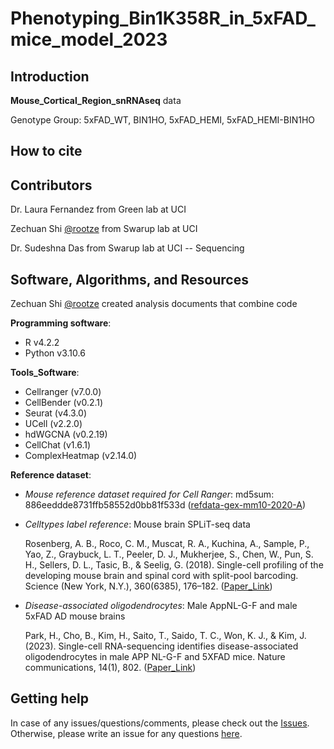 # Phenotyping_Bin1K358R_in_5xFAD_mice_model_2023


Introduction
------------

**Mouse_Cortical_Region_snRNAseq** data

Genotype Group: 5xFAD_WT, BIN1HO, 5xFAD_HEMI, 5xFAD_HEMI-BIN1HO



How to cite
------------




Contributors
------------

Dr. Laura Fernandez from Green lab at UCI

Zechuan Shi [@rootze](https://github.com/rootze) from Swarup lab at UCI

Dr. Sudeshna Das from Swarup lab at UCI -- Sequencing


Software, Algorithms, and Resources
------------

Zechuan Shi [@rootze](https://github.com/rootze) created analysis documents that combine code

**Programming software**:
- R v4.2.2
- Python v3.10.6

**Tools_Software**:
- Cellranger (v7.0.0)
- CellBender (v0.2.1)
- Seurat (v4.3.0)
- UCell (v2.2.0)
- hdWGCNA (v0.2.19)
- CellChat (v1.6.1)
- ComplexHeatmap (v2.14.0)


**Reference dataset**:

- *Mouse reference dataset required for Cell Ranger*: md5sum: 886eeddde8731ffb58552d0bb81f533d ([refdata-gex-mm10-2020-A](https://support.10xgenomics.com/single-cell-gene-expression/software/downloads/latest))

- *Celltypes label reference*: Mouse brain SPLiT-seq data

  Rosenberg, A. B., Roco, C. M., Muscat, R. A., Kuchina, A., Sample, P., Yao, Z., Graybuck, L. T., Peeler, D. J., Mukherjee, S., Chen, W., Pun, S. H., Sellers, D. L., Tasic, B., & Seelig, G. (2018). Single-cell profiling of the developing mouse brain and spinal cord with split-pool barcoding. Science (New York, N.Y.), 360(6385), 176–182. ([Paper_Link](https://doi.org/10.1126/science.aam8999))

- *Disease-associated oligodendrocytes*: Male AppNL-G-F and male 5xFAD AD mouse brains

  Park, H., Cho, B., Kim, H., Saito, T., Saido, T. C., Won, K. J., & Kim, J. (2023). Single-cell RNA-sequencing identifies disease-associated oligodendrocytes in male APP NL-G-F and 5XFAD mice. Nature communications, 14(1), 802. ([Paper_Link](https://doi.org/10.1038/s41467-023-36519-8))


Getting help
------------
In case of any issues/questions/comments, please check out the [Issues](https://github.com/swaruplabUCI/Phenotyping_Bin1K358R_in_5xFAD_mice_model_2023/issues). Otherwise, please write an issue for any questions [here](https://github.com/swaruplabUCI/Phenotyping_Bin1K358R_in_5xFAD_mice_model_2023/issues).
